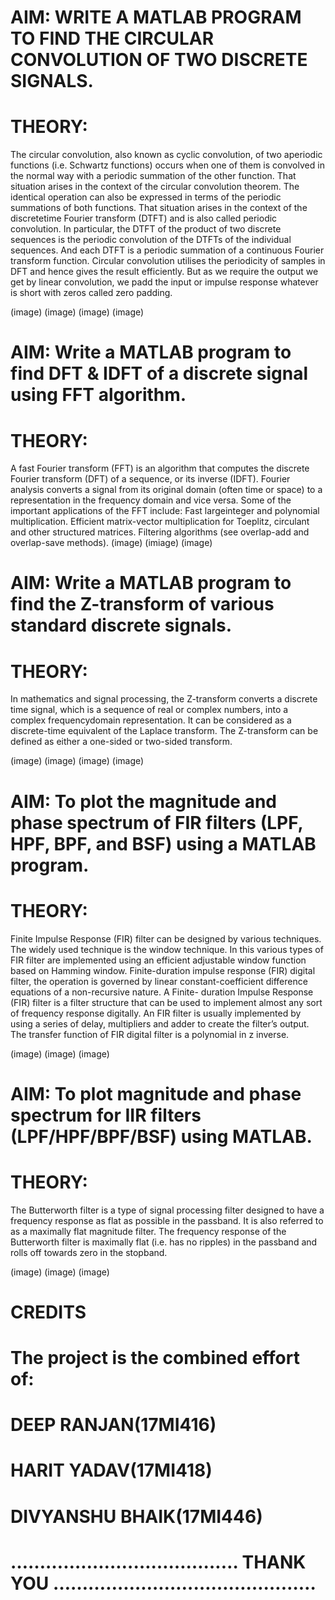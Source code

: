 # AIM:  WRITE A MATLAB PROGRAM TO FIND THE CIRCULAR CONVOLUTION OF TWO DISCRETE SIGNALS. 
# THEORY:
The circular convolution, also known as cyclic convolution, of two aperiodic functions (i.e. Schwartz functions) occurs when one of them is convolved in the normal way with a periodic summation of the other function. That situation arises in the context of the circular convolution theorem. The identical operation can also be expressed in terms of the periodic summations of both functions. That situation arises in the context of the discretetime Fourier transform (DTFT) and is also called periodic convolution. In particular, the DTFT of the product of two discrete sequences is the periodic convolution of the DTFTs of the individual sequences. And each DTFT is a periodic summation of a continuous Fourier transform function. Circular convolution utilises the periodicity of samples in DFT and hence gives the result efficiently. But as we require the output we get by linear convolution, we padd the input or impulse response whatever is short with zeros called zero padding. 

(image)
(image)
(image)
(image)

# AIM:  Write a MATLAB program to find DFT & IDFT of a discrete signal using FFT algorithm. 
# THEORY:
A fast Fourier transform (FFT) is an algorithm that computes the discrete Fourier transform (DFT) of a sequence, or its inverse (IDFT). Fourier analysis converts a signal from its original domain (often time or space) to a representation in the frequency domain and vice versa. Some of the important applications of the FFT include: Fast largeinteger and polynomial multiplication. Efficient matrix-vector multiplication for Toeplitz, circulant and other structured matrices. Filtering algorithms (see overlap-add and overlap-save methods). 
 (image)
 (imiage)
 (image)
 
 # AIM: Write a MATLAB program to find the Z-transform of various standard discrete signals.
 # THEORY:
In mathematics and signal processing, the Z-transform converts a discrete time signal, which is a sequence of real or complex numbers, into a complex frequencydomain representation. It can be considered as a discrete-time equivalent of the Laplace transform. The Z-transform can be defined as either a one-sided or two-sided transform. 
 
(image)
(image)
(image)
(image)

# AIM: To plot the magnitude and phase spectrum of FIR filters (LPF, HPF, BPF, and BSF) using a MATLAB program.
# THEORY:
Finite Impulse Response (FIR) filter can be designed by various techniques. The widely used technique is the window technique. In this various types of FIR filter are implemented using an efficient adjustable window function based on Hamming window. Finite-duration impulse response (FIR) digital filter, the operation is governed by linear constant-coefficient difference equations of a non-recursive nature. A Finite- duration Impulse Response (FIR) filter is a filter structure that can be used to implement almost any sort of frequency response digitally. An FIR filter is usually implemented by using a series of delay, multipliers and adder to create the filter’s output. The transfer function of FIR digital filter is a polynomial in z inverse.

(image)
(image)
(image)

# AIM: To plot magnitude and phase spectrum for IIR filters (LPF/HPF/BPF/BSF) using MATLAB.
# THEORY: 
The Butterworth filter is a type of signal processing filter designed to have a frequency response as flat as possible in the passband. It is also referred to as a maximally flat magnitude filter. The frequency response of the Butterworth filter is maximally flat (i.e. has no ripples) in the passband and rolls off towards zero in the stopband. 

(image)
(image)
(image)

# CREDITS
# The project is the combined effort of:
# DEEP RANJAN(17MI416)
# HARIT YADAV(17MI418) 
# DIVYANSHU BHAIK(17MI446) 

# ………………………………… THANK   YOU   ………………………………………
